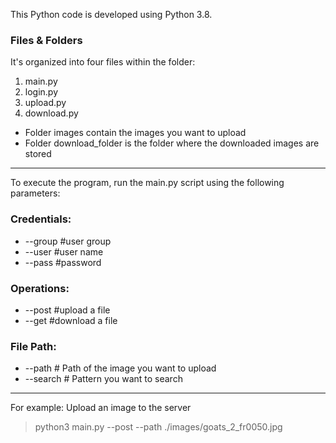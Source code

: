This Python code is developed using Python 3.8. 

### Files & Folders 

It's organized into four files within the folder:
1. main.py
2. login.py
3. upload.py
4. download.py

+ Folder images contain the images you want to upload
+ Folder download_folder is the folder where the downloaded images are stored

***

To execute the program, run the main.py script using the following parameters:

### Credentials:
+ --group #user group
+ --user #user name
+ --pass #password

### Operations:
+ --post #upload a file
+ --get #download a file

### File Path:
+ --path # Path of the image you want to upload 
+ --search # Pattern you want to search

***
For example: Upload an image to the server

> python3 main.py --post --path ./images/goats_2_fr0050.jpg
